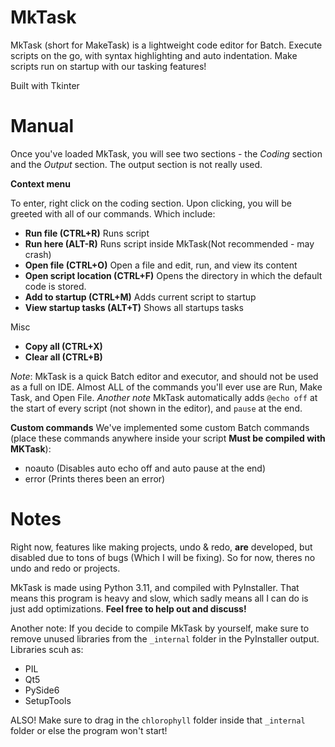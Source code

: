 # MkTask
 
MkTask (short for MakeTask) is a lightweight code editor for Batch. Execute scripts on the go, with syntax highlighting
and auto indentation. Make scripts run on startup with our tasking features!

Built with Tkinter

# Manual

Once you've loaded MkTask, you will see two sections - the *Coding* section and the *Output* section. The output section
is not really used.

**Context menu**

To enter, right click on the coding section. Upon clicking, you will be greeted with all of our commands. Which include:
* **Run file (CTRL+R)** Runs script
* **Run here (ALT-R)** Runs script inside MkTask(Not recommended - may crash)
* **Open file (CTRL+O)** Open a file and edit, run, and view its content
* **Open script location (CTRL+F)** Opens the directory in which the default code is stored.
* **Add to startup (CTRL+M)** Adds current script to startup
* **View startup tasks (ALT+T)** Shows all startups tasks

Misc

* **Copy all (CTRL+X)**
* **Clear all (CTRL+B)**

*Note*: MkTask is a quick Batch editor and executor, and should not be used as a full on IDE. Almost ALL of the commands you'll ever use are Run, Make Task, and Open File.
*Another note* MkTask automatically adds `@echo off` at the start of every script (not shown in the editor), and `pause` at the end.

**Custom commands**
We've implemented some custom Batch commands (place these commands anywhere inside your script **Must be compiled with MKTask**):
* noauto (Disables auto echo off and auto pause at the end)
* error  (Prints theres been an error)

# Notes
Right now, features like making projects, undo & redo, **are** developed, but disabled due to tons of bugs (Which I will be fixing). So for now, theres no undo and redo or projects.

MkTask is made using Python 3.11, and compiled with PyInstaller. That means this program is heavy and slow, which sadly means all I can do is just add optimizations. **Feel free to help out and discuss!**

Another note: If you decide to compile MkTask by yourself, make sure to remove unused libraries from the `_internal` folder in the PyInstaller output. Libraries scuh as:
* PIL
* Qt5
* PySide6
* SetupTools

ALSO! Make sure to drag in the `chlorophyll` folder inside that `_internal` folder or else the program won't start!
